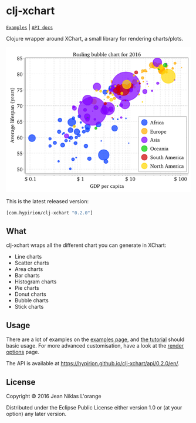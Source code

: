 # clj-xchart

[`Examples`](https://hypirion.github.io/clj-xchart/examples) | [`API docs`](https://hypirion.github.io/clj-xchart/api/0.2.0/en/)

Clojure wrapper around XChart, a small library for rendering charts/plots.

![Rosling chart](rosling.png)

This is the latest released version:

```clj
[com.hypirion/clj-xchart "0.2.0"]
```

## What

clj-xchart wraps all the different chart you can generate in XChart:

* Line charts
* Scatter charts
* Area charts
* Bar charts
* Histogram charts
* Pie charts
* Donut charts
* Bubble charts
* Stick charts

## Usage

There are a lot of examples on the
[examples page](https://hypirion.github.io/clj-xchart/examples), and
[the tutorial](https://github.com/hyPiRion/clj-xchart/blob/stable/docs/tutorial.md)
should basic usage. For more advanced customisation, have a look at the
[render options](https://github.com/hyPiRion/clj-xchart/blob/stable/docs/render-options.md)
page.

The API is available at <https://hypirion.github.io/clj-xchart/api/0.2.0/en/>.

## License

Copyright © 2016 Jean Niklas L'orange

Distributed under the Eclipse Public License either version 1.0 or (at
your option) any later version.
